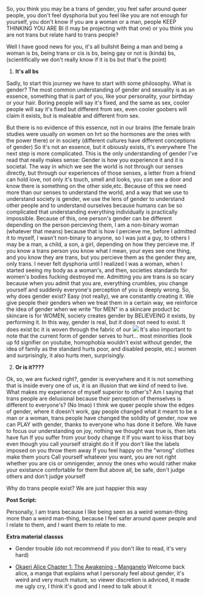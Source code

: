 So, you think you may be a trans of gender, you feel safer around queer people, you don't feel dysphoria but you feel like you are not enough for yourself, you don't know if you are a woman or a man, people KEEP THINKING YOU ARE BI (I may be projecting with that one) or you think you are not trans but relate hard to trans people?
 
 Well I have good news for you, it's all bullshit
 Being a man and being a woman is bs, being trans or cis is bs, being gay or not is (kinda) bs, (scientifically we don't really know if it is bs but that's the point)
 
1. **It's all bs**

 Sadly, to start this journey we have to start with some philosophy.
 What is gender?
 The most common understanding of gender and sexuality is as an essence, something that is part of you, like your personality, your birthday or your hair.
 Boring people will say it's fixed, and the same as sex, cooler people will say it's fixed but different from sex, even cooler goobers will claim it exists, but is maleable and different from sex.
 
 But there is no evidence of this essence, not in our brains (the female brain studies were usually on women on hrt so the hormones are the ones with the power there) or in society (different cultures have different conceptions of gender)
 So it's not an essence, but it obiously exists, it's everywhere
 The next step is more complicated. This is the only understanding  of gender I've read that really makes sense:
 Gender is how you experience it and it is societal. The way in which we see the world is not through our senses directly, but through our experiences of those senses, a letter from a friend can hold love, not only it's touch, smell and looks, you can see a door and know there is something on the other side,etc.
 Because of this we need more than our senses to understand the world, and a way that we use to understand society is gender, we use the lens of gender to understand other people and to understand ourselves because humans can be so complicated that understanding everything individually is practically impossible. 
 Because of this, one person's gender can be different depending on the person percieving them, I am a non-binary woman (whatever that means) because that is how I percieve me, before I admitted it to myself, I wasn't non-binary to anyone, so I was just a guy, to others I may be a man, a child, a son, a girl, depending on how they percieve me.
 If you know a trans person you know what I mean, your eyes see one thing, and you know they are trans, but you percieve them as the gender they are, only trans. 
I never felt dysphoria until I realized I was a woman, when I started seeing my body as a woman's, and then, societies standards for women's bodies fucking destroyed me.
 Admitting you are trans is so scary because when you admit that you are, everything crumbles, you change yourself and suddenly everyone's perception of you is deeply wrong.
 So, why does gender exist? 
Easy (not really), we are constantly creating it. We give people their genders when we treat them in a certain way, we reinforce the idea of gender when we write "for MEN" in a skincare product bc skincare is for WOMEN, society creates gender by BELIEVEING it exists, by performing it. In this way, gender is real, but it does not need to exist. It does exist bc it is woven through the fabric of our
 ![](local://C:/Users/gcoli/remnote/remnote-A2eSQhBknh7xEnxjM/files/KlDuKTIYJXFg4hBF2KYlnmcRJIyNIY7UcEmH3LPsSaUsXFH88A0A83BmtHs3IRrK-u0OyTVRlc-Zjz1WgJB_ERoaSQVFvk1von5LvN0Os8yquvrIIKtiva1roZHyVHAE.jpeg) 
 It's also important to note that the current form of gender serves to hurt... most minorities (look up fd signifier on youtube, homophobia wouldn't exist without gender, the idea of family as the standard hurts poor, and disabled people, etc.) women and surprisingly, it also hurts men, surprisingly.
 
2. **Or is it????**

Ok, so, we are fucked right?, gender is everywhere and it is not something that is inside every one of us, it is an illusion that we kind of need to live.
 What makes my experience of myself superior to other's? Am I saying that trans people are delusional because their perception of themselves is different to everyone's? (No lmao)
 I think we queer people show the edges of gender, where it doesn't work, gay people changed what it meant to be a man or a woman, trans people have changed the solidity of gender, now we can PLAY with gender, thanks to everyone who has done it before.
 We have to focus our understanding on joy, nothing we thought was true is, then lets have fun
 If you suffer from your body change it
 If you want to kiss that boy even though you call yourself straight do it
 If you don't like the labels imposed on you throw them away
 If you feel happy on the "wrong" clothes make them yours
 Call yourself whatever you want, you are not right whether you are cis or omnigender, annoy the ones who would rather make your existance comfortable for them
 But above all, be safe, don't judge others and don't judge yourself
 
 Why do trans people exist? We are just happier this way
 
 
 **Post Script:** 
 
 Personally, I am trans because I like being seen as a weird woman-thing more than a weird man-thing, because I feel safer around queer people and I relate to them, and I want them to relate to me.
 
 **Extra material classss** 
 - Gender trouble (do not recommend if you don't like to read, it's very hard)
 
 - [Okaeri Alice Chapter 1: The Awakening - Manganelo](https://chapmanganato.to/manga-hg985263/chapter-1) Welcome back alice, a manga that explains what I personaly feel about gender, it's weird and very much mature, so viewer discretion is adviced, it made me ugly cry, I think it's good and I need to talk about it
